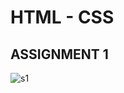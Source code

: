# HTML - CSS
## ASSIGNMENT 1
![s1](https://github.com/user-attachments/assets/f134c445-00f2-41b4-8206-2368f4876dfb)
